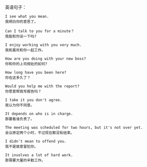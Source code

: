 英语句子：

```
I see what you mean.
我明白你的意思了。
```

```
Can I talk to you for a minute？
我能和你谈一下吗?
```

```
I enjoy working with you very much.
我和喜欢和你一起工作。
```

```
How are you doing with your new boss?
你和你的上司相处的如何?
```

```
How long have you been here?
你在这多久了？
```

```
Would you help me with the report?
你愿意帮我写报告吗？
```

```
I take it you don't agree.
我认为你不同意。
```

```
It depends on who is in charge.
那要看谁负责了。
```

```
The meeting was scheduled for two hours, but it's not over yet.
会议原定两个小时，不过现在都没有结束。
```

```
I didn't mean to offend you.
我不是故意冒犯你。
```

```
It involves a lot of hard work.
那需要大量的辛勤工作。
```



